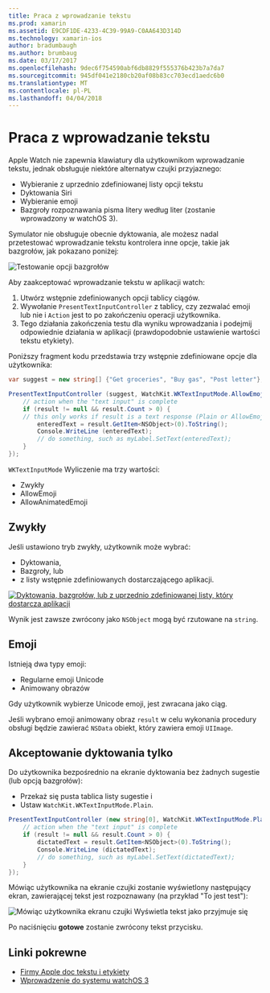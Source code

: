 ```yaml
---
title: Praca z wprowadzanie tekstu
ms.prod: xamarin
ms.assetid: E9CDF1DE-4233-4C39-99A9-C0AA643D314D
ms.technology: xamarin-ios
author: bradumbaugh
ms.author: brumbaug
ms.date: 03/17/2017
ms.openlocfilehash: 9dec6f754590abf6db8829f555376b423b7a7da7
ms.sourcegitcommit: 945df041e2180cb20af08b83cc703ecd1aedc6b0
ms.translationtype: MT
ms.contentlocale: pl-PL
ms.lasthandoff: 04/04/2018
---
```

# <a name="working-with-text-input"></a>Praca z wprowadzanie tekstu

Apple Watch nie zapewnia klawiatury dla użytkownikom wprowadzanie tekstu, jednak obsługuje niektóre alternatyw czujki przyjaznego:

- Wybieranie z uprzednio zdefiniowanej listy opcji tekstu
- Dyktowania Siri
- Wybieranie emoji
- Bazgroły rozpoznawania pisma litery według liter (zostanie wprowadzony w watchOS 3).

Symulator nie obsługuje obecnie dyktowania, ale możesz nadal przetestować wprowadzanie tekstu kontrolera inne opcje, takie jak bazgrołów, jak pokazano poniżej:

![](text-input-images/textinput-sml.png "Testowanie opcji bazgrołów")

Aby zaakceptować wprowadzanie tekstu w aplikacji watch:

1. Utwórz wstępnie zdefiniowanych opcji tablicy ciągów.
2. Wywołanie `PresentTextInputController` z tablicy, czy zezwalać emoji lub nie i `Action` jest to po zakończeniu operacji użytkownika.
3. Tego działania zakończenia testu dla wyniku wprowadzania i podejmij odpowiednie działania w aplikacji (prawdopodobnie ustawienie wartości tekstu etykiety).

Poniższy fragment kodu przedstawia trzy wstępnie zdefiniowane opcje dla użytkownika:

```csharp
var suggest = new string[] {"Get groceries", "Buy gas", "Post letter"};

PresentTextInputController (suggest, WatchKit.WKTextInputMode.AllowEmoji, (result) => {
    // action when the "text input" is complete
    if (result != null && result.Count > 0) {
    // this only works if result is a text response (Plain or AllowEmoji)
        enteredText = result.GetItem<NSObject>(0).ToString();
        Console.WriteLine (enteredText);
        // do something, such as myLabel.SetText(enteredText);
    }
});
```

`WKTextInputMode` Wyliczenie ma trzy wartości:

- Zwykły
- AllowEmoji
- AllowAnimatedEmoji

## <a name="plain"></a>Zwykły

Jeśli ustawiono tryb zwykły, użytkownik może wybrać:

- Dyktowania,
- Bazgroły, lub
- z listy wstępnie zdefiniowanych dostarczającego aplikacji.

[![](text-input-images/plain-scribble-sml.png "Dyktowania, bazgrołów, lub z uprzednio zdefiniowanej listy, który dostarcza aplikacji")](text-input-images/plain-scribble.png#lightbox)

Wynik jest zawsze zwrócony jako `NSObject` mogą być rzutowane na `string`.

## <a name="emoji"></a>Emoji

Istnieją dwa typy emoji:

- Regularne emoji Unicode
- Animowany obrazów

Gdy użytkownik wybierze Unicode emoji, jest zwracana jako ciąg.

Jeśli wybrano emoji animowany obraz `result` w celu wykonania procedury obsługi będzie zawierać `NSData` obiekt, który zawiera emoji `UIImage`.

## <a name="accepting-dictation-only"></a>Akceptowanie dyktowania tylko

Do użytkownika bezpośrednio na ekranie dyktowania bez żadnych sugestie (lub opcją bazgrołów):

- Przekaż się pusta tablica listy sugestie i
- Ustaw `WatchKit.WKTextInputMode.Plain`.

```csharp
PresentTextInputController (new string[0], WatchKit.WKTextInputMode.Plain, (result) => {
    // action when the "text input" is complete
    if (result != null && result.Count > 0) {
        dictatedText = result.GetItem<NSObject>(0).ToString();
        Console.WriteLine (dictatedText);
        // do something, such as myLabel.SetText(dictatedText);
    }
});
```

Mówiąc użytkownika na ekranie czujki zostanie wyświetlony następujący ekran, zawierającej tekst jest rozpoznawany (na przykład "To jest test"):

![](text-input-images/dictation.png "Mówiąc użytkownika ekranu czujki Wyświetla tekst jako przyjmuje się")

Po naciśnięciu **gotowe** zostanie zwrócony tekst przycisku.



## <a name="related-links"></a>Linki pokrewne

- [Firmy Apple doc tekstu i etykiety](https://developer.apple.com/library/ios/documentation/General/Conceptual/WatchKitProgrammingGuide/TextandLabels.html)
- [Wprowadzenie do systemu watchOS 3](~/ios/watchos/platform/introduction-to-watchos3/index.md)
